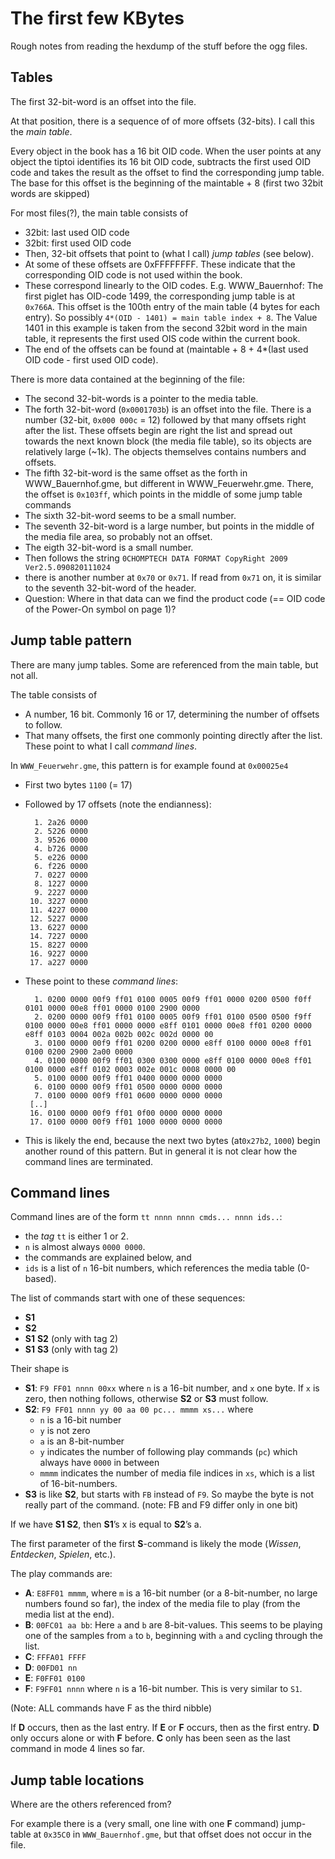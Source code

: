 The first few KBytes
====================

Rough notes from reading the hexdump of the stuff before the ogg files.

Tables
------

The first 32-bit-word is an offset into the file.

At that position, there is a sequence of of more offsets (32-bits). I call this the *main table*.

Every object in the book has a 16 bit OID code. When the user points at any object the tiptoi identifies its 16 bit OID code, subtracts the first used OID code and takes the result as the offset to find the corresponding jump table. The base for this offset is the beginning of the maintable + 8 (first two 32bit words are skipped)

For most files(?), the main table consists of
 * 32bit: last used OID code
 * 32bit: first used OID code
 * Then, 32-bit offsets that point to (what I call) *jump tables* (see below).
 * At some of these offsets are 0xFFFFFFFF. These indicate that the corresponding OID code is not used within the book.
 * These correspond linearly to the OID codes.
   E.g. WWW_Bauernhof: The first piglet has OID-code 1499, the corresponding
   jump table is at `0x766A`. This offset is the 100th entry of the main table (4 bytes for each entry). So possibly `4*(OID - 1401) = main table index + 8`. The Value 1401 in this example is taken from the second 32bit word in the main table, it represents the first used OIS code within the current book.
 * The end of the offsets can be found at (maintable + 8 + 4*(last used OID code - first used OID code).

There is more data contained at the beginning of the file:
 * The second 32-bit-words is a pointer to the media table.
 * The forth 32-bit-word (`0x0001703b`) is an offset into the file. There is a
   number (32-bit, `0x000 000c` = 12) followed by that many offsets right after
   the list. These offsets begin are right the list and spread out towards the
   next known block (the media file table), so its objects are relatively large
   (~1k). The objects themselves contains numbers and offsets.
 * The fifth 32-bit-word is the same offset as the forth in WWW_Bauernhof.gme,
   but different in WWW_Feuerwehr.gme. There, the offset is `0x103ff`, which
   points in the middle of some jump table commands
 * The sixth 32-bit-word seems to be a small number.
 * The seventh 32-bit-word is a large number, but points in the middle of the
   media file area, so probably not an offset.
 * The eigth 32-bit-word is a small number.
 * Then follows the string `0CHOMPTECH DATA FORMAT CopyRight 2009 Ver2.5.090820111024`
 * there is another number at `0x70` or `0x71`. If read from `0x71` on, it is similar to the seventh 32-bit-word of the header.
 * Question: Where in that data can we find the product code (== OID code of the Power-On symbol on page 1)? 

Jump table pattern
------------------

There are many jump tables. Some are referenced from the main table, but not all.

The table consists of
 * A number,  16 bit. Commonly 16 or 17, determining the number of offsets to follow.
 * That many offsets, the first one commonly pointing directly after the list. These point to what I call *command lines*.

In `WWW_Feuerwehr.gme`, this pattern is for example found at `0x00025e4`
 * First two bytes `1100` (= 17)
 * Followed by 17 offsets (note the endianness):

         1. 2a26 0000
         2. 5226 0000
         3. 9526 0000
         4. b726 0000
         5. e226 0000
         6. f226 0000
         7. 0227 0000
         8. 1227 0000
         9. 2227 0000
        10. 3227 0000
        11. 4227 0000
        12. 5227 0000
        13. 6227 0000
        14. 7227 0000
        15. 8227 0000
        16. 9227 0000
        17. a227 0000

 * These point to these *command lines*:

         1. 0200 0000 00f9 ff01 0100 0005 00f9 ff01 0000 0200 0500 f0ff 0101 0000 00e8 ff01 0000 0100 2900 0000
         2. 0200 0000 00f9 ff01 0100 0005 00f9 ff01 0100 0500 0500 f9ff 0100 0000 00e8 ff01 0000 0000 e8ff 0101 0000 00e8 ff01 0200 0000 e8ff 0103 0004 002a 002b 002c 002d 0000 00
         3. 0100 0000 00f9 ff01 0200 0200 0000 e8ff 0100 0000 00e8 ff01 0100 0200 2900 2a00 0000
         4. 0100 0000 00f9 ff01 0300 0300 0000 e8ff 0100 0000 00e8 ff01 0100 0000 e8ff 0102 0003 002e 001c 0008 0000 00
         5. 0100 0000 00f9 ff01 0400 0000 0000 0000
         6. 0100 0000 00f9 ff01 0500 0000 0000 0000
         7. 0100 0000 00f9 ff01 0600 0000 0000 0000
        [..]
        16. 0100 0000 00f9 ff01 0f00 0000 0000 0000
        17. 0100 0000 00f9 ff01 1000 0000 0000 0000

  * This is likely the end, because the next two bytes (at`0x27b2`, `1000`) begin another round of this pattern. But in general it is not clear how the command lines are terminated.

Command lines
-------------

Command lines are of the form `tt nnnn nnnn cmds... nnnn ids..`:
 * the *tag* `tt` is either 1 or 2.
 * `n` is almost always `0000 0000`.
 * the commands are explained below, and
 * `ids` is a list of `n` 16-bit numbers, which references the media table (0-based).

The list of commands start with one of these sequences:
 * **S1**
 * **S2**
 * **S1** **S2** (only with tag 2)
 * **S1** **S3** (only with tag 2)

Their shape is
 * **S1**: `F9 FF01 nnnn 00xx` where `n` is a 16-bit number, and `x` one byte. If `x` is zero, then nothing follows, otherwise **S2** or **S3** must follow.
 * **S2**: `F9 FF01 nnnn yy 00 aa 00 pc... mmmm xs...` where
    - `n` is a 16-bit number
    - `y` is not zero
    - `a` is an 8-bit-number
    - `y` indicates the number of following play commands (`pc`) which always have `0000` in between
    - `mmmm` indicates the number of media file indices in `xs`, which is a list of 16-bit-numbers.
 * **S3** is like **S2**, but starts with `FB` instead of `F9`. So maybe the byte is not really part of the command. (note: FB and F9 differ only  in one bit)

If we have **S1 S2**, then **S1**’s x is equal to **S2**’s a.

The first parameter of the first **S**-command is likely the mode (*Wissen*, *Entdecken*, *Spielen*, etc.).

The play commands are:
 * **A**: `E8FF01 mmmm`, where `m` is a 16-bit number (or a 8-bit-number, no large numbers found so far), the index of the media file to play (from the media list at the end).
 * **B**: `00FC01 aa bb`: Here `a` and `b` are 8-bit-values. This seems to be playing one of the samples from `a` to `b`, beginning with `a` and cycling through the list.
 * **C**: `FFFA01 FFFF`
 * **D**: `00FD01 nn`
 * **E**: `F0FF01 0100`
 * **F**: `F9FF01 nnnn` where `n` is a 16-bit number. This is very similar to `S1`.

(Note: ALL commands have F as the third nibble)

If **D** occurs, then as the last entry. If **E** or **F** occurs, then as the first entry. **D** only occurs alone or with **F** before. **C** only has been seen as the last command in mode 4 lines so far. 

Jump table locations
--------------------

Where are the others referenced from?

For example there is a (very small, one line with one **F** command) jump-table at `0x35C0` in `WWW_Bauernhof.gme`, but that offset does not occur in the file.
